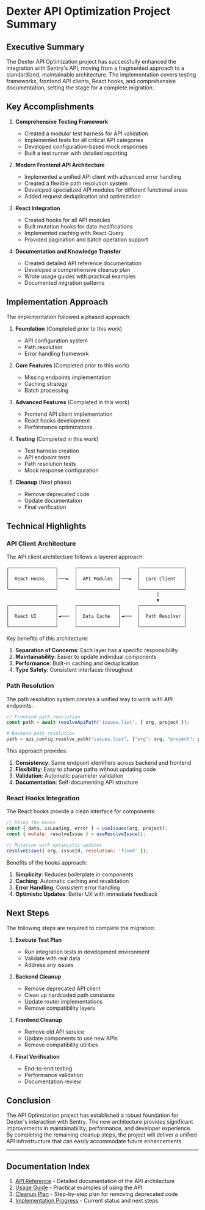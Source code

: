 # Dexter API Optimization Project Summary

## Executive Summary

The Dexter API Optimization project has successfully enhanced the integration with Sentry's API, moving from a fragmented approach to a standardized, maintainable architecture. The implementation covers testing frameworks, frontend API clients, React hooks, and comprehensive documentation, setting the stage for a complete migration.

## Key Accomplishments

1. **Comprehensive Testing Framework**
   - Created a modular test harness for API validation
   - Implemented tests for all critical API categories
   - Developed configuration-based mock responses
   - Built a test runner with detailed reporting

2. **Modern Frontend API Architecture**
   - Implemented a unified API client with advanced error handling
   - Created a flexible path resolution system
   - Developed specialized API modules for different functional areas
   - Added request deduplication and optimization

3. **React Integration**
   - Created hooks for all API modules
   - Built mutation hooks for data modifications
   - Implemented caching with React Query
   - Provided pagination and batch operation support

4. **Documentation and Knowledge Transfer**
   - Created detailed API reference documentation
   - Developed a comprehensive cleanup plan
   - Wrote usage guides with practical examples
   - Documented migration patterns

## Implementation Approach

The implementation followed a phased approach:

1. **Foundation** (Completed prior to this work)
   - API configuration system
   - Path resolution
   - Error handling framework

2. **Core Features** (Completed prior to this work)
   - Missing endpoints implementation
   - Caching strategy
   - Batch processing

3. **Advanced Features** (Completed in this work)
   - Frontend API client implementation
   - React hooks development
   - Performance optimizations

4. **Testing** (Completed in this work)
   - Test harness creation
   - API endpoint tests
   - Path resolution tests
   - Mock response configuration

5. **Cleanup** (Next phase)
   - Remove deprecated code
   - Update documentation
   - Final verification

## Technical Highlights

### API Client Architecture

The API client architecture follows a layered approach:

```
┌─────────────────┐      ┌───────────────┐      ┌────────────────┐
│                 │      │               │      │                │
│  React Hooks    │───►  │  API Modules  │───►  │  Core Client   │
│                 │      │               │      │                │
└─────────────────┘      └───────────────┘      └────────────────┘
                                                       │
                                                       ▼
┌─────────────────┐      ┌───────────────┐      ┌────────────────┐
│                 │      │               │      │                │
│  React UI       │◄───  │  Data Cache   │◄───  │  Path Resolver │
│                 │      │               │      │                │
└─────────────────┘      └───────────────┘      └────────────────┘
```

Key benefits of this architecture:

1. **Separation of Concerns**: Each layer has a specific responsibility
2. **Maintainability**: Easier to update individual components
3. **Performance**: Built-in caching and deduplication
4. **Type Safety**: Consistent interfaces throughout

### Path Resolution

The path resolution system creates a unified way to work with API endpoints:

```javascript
// Frontend path resolution
const path = await resolveApiPath('issues.list', { org, project });
```

```python
# Backend path resolution
path = api_config.resolve_path("issues.list", {"org": org, "project": project})
```

This approach provides:

1. **Consistency**: Same endpoint identifiers across backend and frontend
2. **Flexibility**: Easy to change paths without updating code
3. **Validation**: Automatic parameter validation
4. **Documentation**: Self-documenting API structure

### React Hooks Integration

The React hooks provide a clean interface for components:

```jsx
// Using the hooks
const { data, isLoading, error } = useIssues(org, project);
const { mutate: resolveIssue } = useResolveIssue();

// Mutation with optimistic updates
resolveIssue({ org, issueId, resolution: 'fixed' });
```

Benefits of the hooks approach:

1. **Simplicity**: Reduces boilerplate in components
2. **Caching**: Automatic caching and revalidation
3. **Error Handling**: Consistent error handling
4. **Optimistic Updates**: Better UX with immediate feedback

## Next Steps

The following steps are required to complete the migration:

1. **Execute Test Plan**
   - Run integration tests in development environment
   - Validate with real data
   - Address any issues

2. **Backend Cleanup**
   - Remove deprecated API client
   - Clean up hardcoded path constants
   - Update router implementations
   - Remove compatibility layers

3. **Frontend Cleanup**
   - Remove old API service
   - Update components to use new APIs
   - Remove compatibility utilities

4. **Final Verification**
   - End-to-end testing
   - Performance validation
   - Documentation review

## Conclusion

The API Optimization project has established a robust foundation for Dexter's interaction with Sentry. The new architecture provides significant improvements in maintainability, performance, and developer experience. By completing the remaining cleanup steps, the project will deliver a unified API infrastructure that can easily accommodate future enhancements.

---

## Documentation Index

1. [API Reference](./api_reference.md) - Detailed documentation of the API architecture
2. [Usage Guide](./api_usage_guide.md) - Practical examples of using the API
3. [Cleanup Plan](./cleanup_plan.md) - Step-by-step plan for removing deprecated code
4. [Implementation Progress](./implementation_progress.md) - Current status and next steps
